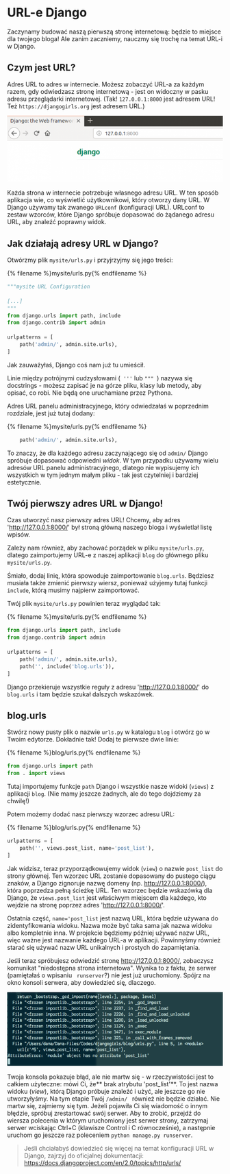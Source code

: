 # URL-e Django

Zaczynamy budować naszą pierwszą stronę internetową: będzie to miejsce dla twojego bloga! Ale zanim zaczniemy, nauczmy się trochę na temat URL-i w Django.

## Czym jest URL?

Adres URL to adres w internecie. Możesz zobaczyć URL-a za każdym razem, gdy odwiedzasz stronę internetową - jest on widoczny w pasku adresu przeglądarki internetowej. (Tak! `127.0.0.1:8000` jest adresem URL! Też `https://djangogirls.org` jest adresem URL.)

![Adres URL](images/url.png)

Każda strona w internecie potrzebuje własnego adresu URL. W ten sposób aplikacja wie, co wyświetlić użytkownikowi, który otworzy dany URL. W Django używamy tak zwanego `URLconf` (konfiguracji URL). URLconf to zestaw wzorców, które Django spróbuje dopasować do żądanego adresu URL, aby znaleźć poprawny widok.

## Jak działają adresy URL w Django?

Otwórzmy plik `mysite/urls.py` i przyjrzyjmy się jego treści:

{% filename %}mysite/urls.py{% endfilename %}

```python
"""mysite URL Configuration

[...]
"""
from django.urls import path, include
from django.contrib import admin

urlpatterns = [
    path('admin/', admin.site.urls),
]
```

Jak zauważyłaś, Django coś nam już tu umieścił.

Linie między potrójnymi cudzysłowami (` '''` lub `""" `) nazywa się docstrings - możesz zapisać je na górze pliku, klasy lub metody, aby opisać, co robi. Nie będą one uruchamiane przez Pythona.

Adres URL panelu administracyjnego, który odwiedzałaś w poprzednim rozdziale, jest już tutaj dodany:

{% filename %}mysite/urls.py{% endfilename %}

```python
    path('admin/', admin.site.urls),
```

To znaczy, że dla każdego adresu zaczynającego się od `admin/` Django spróbuje dopasować odpowiedni *widok*. W tym przypadku używamy wielu adresów URL panelu administracyjnego, dlatego nie wypisujemy ich wszystkich w tym jednym małym pliku - tak jest czytelniej i bardziej estetycznie.

## Twój pierwszy adres URL w Django!

Czas utworzyć nasz pierwszy adres URL! Chcemy, aby adres 'http://127.0.0.1:8000/' był stroną główną naszego bloga i wyświetlał listę wpisów.

Zależy nam również, aby zachować porządek w pliku `mysite/urls.py`, dlatego zaimportujemy URL-e z naszej aplikacji `blog` do głównego pliku `mysite/urls.py`.

Śmiało, dodaj linię, która spowoduje zaimportowanie `blog.urls`. Będziesz musiała także zmienić pierwszy wiersz, ponieważ użyjemy tutaj funkcji `include`, którą musimy najpierw zaimportować.

Twój plik `mysite/urls.py` powinien teraz wyglądać tak:

{% filename %}mysite/urls.py{% endfilename %}

```python
from django.urls import path, include
from django.contrib import admin

urlpatterns = [
    path('admin/', admin.site.urls),
    path('', include('blog.urls')),
]
```

Django przekieruje wszystkie reguły z adresu 'http://127.0.0.1:8000/' do `blog.urls` i tam będzie szukał dalszych wskazówek.

## blog.urls

Stwórz nowy pusty plik o nazwie `urls.py` w katalogu `blog` i otwórz go w Twoim edytorze. Dokładnie tak! Dodaj te pierwsze dwie linie:

{% filename %}blog/urls.py{% endfilename %}

```python
from django.urls import path
from . import views
```

Tutaj importujemy funkcje `path` Django i wszystkie nasze widoki (`views`) z aplikacji `blog`. (Nie mamy jeszcze żadnych, ale do tego dojdziemy za chwilę!)

Potem możemy dodać nasz pierwszy wzorzec adresu URL:

{% filename %}blog/urls.py{% endfilename %}

```python
urlpatterns = [
    path('', views.post_list, name='post_list'),
]
```

Jak widzisz, teraz przyporządkowujemy widok (`view`) o nazwie `post_list` do strony głównej. Ten wzorzec URL zostanie dopasowany do pustego ciągu znaków, a Django zignoruje nazwę domeny (np. http://127.0.0.1:8000/), która poprzedza pełną ścieżkę URL. Ten wzorzec będzie wskazówką dla Django, że `views.post_list` jest właściwym miejscem dla każdego, kto wejdzie na stronę poprzez adres 'http://127.0.0.1:8000/'.

Ostatnia część, `name='post_list` jest nazwą URL, która będzie używana do zidentyfikowania widoku. Nazwa może być taka sama jak nazwa widoku albo kompletnie inna. W projekcie będziemy później używać nazw URL, więc ważne jest nazwanie każdego URL-a w aplikacji. Powinnyśmy również starać się używać nazw URL unikalnych i prostych do zapamiętania.

Jeśli teraz spróbujesz odwiedzić stronę http://127.0.0.1:8000/, zobaczysz komunikat "niedostępna strona internetowa". Wynika to z faktu, że serwer (pamiętałaś o wpisaniu ` runserver`?) nie jest już uruchomiony. Spójrz na okno konsoli serwera, aby dowiedzieć się, dlaczego.

![Błąd](images/error1.png)

Twoja konsola pokazuje błąd, ale nie martw się - w rzeczywistości jest to całkiem użyteczne: mówi Ci, że** brak atrybutu 'post_list'**. To jest nazwa widoku (*view*), którą Django próbuje znaleźć i użyć, ale jeszcze go nie utworzyłyśmy. Na tym etapie Twój `/admin/ ` również nie będzie działać. Nie martw się, zajmiemy się tym. Jeżeli pojawiła Ci się wiadomość o innym błędzie, spróbuj zrestartować swój serwer. Aby to zrobić, przejdź do wiersza polecenia w którym uruchomiony jest serwer strony, zatrzymaj serwer wciskając Ctrl+C (klawisze Control i C równocześnie), a następnie uruchom go jeszcze raz poleceniem `python manage.py runserver`.

> Jeśli chciałabyś dowiedzieć się więcej na temat konfiguracji URL w Django, zajrzyj do oficjalnej dokumentacji: https://docs.djangoproject.com/en/2.0/topics/http/urls/